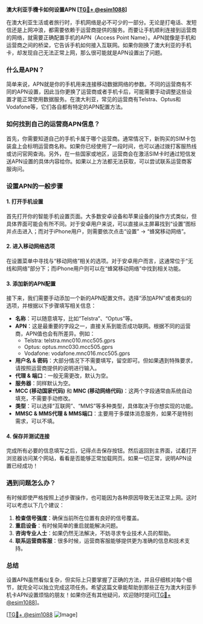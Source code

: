 **澳大利亚手機卡如何设置APN [[TG💪+ @esim1088](https://t.me/s/esim1088)]**

在澳大利亚生活或者旅行时，手机网络是必不可少的一部分。无论是打电话、发短信还是上网冲浪，都需要依赖于运营商提供的服务。而要让手机顺利连接到运营商的网络，就需要正确配置手机的APN（Access Point Name）。APN就像是手机和运营商之间的桥梁，它告诉手机如何接入互联网。如果你刚换了澳大利亚的手机卡，却发现自己无法正常上网，那么很可能就是APN设置出了问题。

### 什么是APN？

简单来说，APN就是你的手机用来连接移动数据网络的参数。不同的运营商有不同的APN设置，因此当你更换了运营商或者手机卡后，可能需要手动调整这些设置才能正常使用数据服务。在澳大利亚，常见的运营商有Telstra、Optus和Vodafone等，它们各自都有特定的APN配置方法。

### 如何找到自己的运营商APN信息？

首先，你需要知道自己的手机卡属于哪个运营商。通常情况下，新购买的SIM卡包装盒上会标明运营商名称。如果你已经使用了一段时间，也可以通过拨打客服热线或访问官网查询。另外，在一些国家或地区，运营商会在激活SIM卡时通过短信发送APN设置的具体内容给你。如果以上方法都无法获取，可以尝试联系运营商客服询问。

### 设置APN的一般步骤

#### 1. 打开手机设置

首先打开你的智能手机设置页面。大多数安卓设备和苹果设备的操作方式类似，但具体界面可能会有所不同。对于安卓用户来说，可以直接从主屏幕找到“设置”图标并点击进入；而对于iPhone用户，则需要依次点击“设置” -> “蜂窝移动网络”。

#### 2. 进入移动网络选项

在设置菜单中寻找与“移动网络”相关的选项。对于安卓用户而言，这通常位于“无线和网络”部分下；而iPhone用户则可以在“蜂窝移动网络”中找到相关功能。

#### 3. 添加新的APN配置

接下来，我们需要手动添加一个新的APN配置文件。选择“添加APN”或者类似的选项，并根据以下步骤填写相关信息：

- **名称**：可以随意填写，比如“Telstra”、“Optus”等。
- **APN**：这是最重要的字段之一，直接关系到能否成功联网。根据不同的运营商，APN值也会有所差异。例如：
  - Telstra: telstra.mnc010.mcc505.gprs
  - Optus: optus.mnc030.mcc505.gprs
  - Vodafone: vodafone.mnc016.mcc505.gprs
- **用户名 & 密码**：大部分情况下不需要填写，留空即可。但如果遇到特殊要求，请按照运营商提供的说明进行输入。
- **代理 & 端口**：一般无需更改，默认为空。
- **服务器**：同样默认为空。
- **MCC (移动国家代码)** 和 **MNC (移动网络代码)**：这两个字段通常由系统自动填充，不需要手动修改。
- **类型**：可以选择“互联网”、“MMS”等多种类型，具体取决于你想实现的功能。
- **MMSC & MMS代理 & MMS端口**：主要用于多媒体消息服务，如果不是特别需求，可以不填。

#### 4. 保存并测试连接

完成所有必要的信息填写之后，记得点击保存按钮。然后返回到主界面，试着打开浏览器访问某个网站，看看是否能够正常加载网页。如果一切正常，说明APN设置已经成功！

### 遇到问题怎么办？

有时候即使严格按照上述步骤操作，也可能因为各种原因导致无法正常上网。这时可以考虑以下几个建议：

1. **检查信号强度**：确保当前所在位置有良好的信号覆盖。
2. **重启设备**：有时候简单的重启就能解决问题。
3. **咨询专业人士**：如果仍然无法解决，不妨寻求专业技术人员的帮助。
4. **联系运营商客服**：很多时候，运营商客服能够提供更为准确的信息和技术支持。

### 总结

设置APN虽然看似复杂，但实际上只要掌握了正确的方法，并且仔细核对每个细节，就完全可以独立完成这项任务。希望这篇文章能帮助到那些正在为澳大利亚手机卡APN设置烦恼的朋友！如果你还有其他疑问，欢迎随时提问[[TG💪+ @esim1088](https://t.me/s/esim1088)]。

[[TG💪+ @esim1088](https://t.me/s/esim1088) ![Image](https://i.postimg.cc/4NQfJmqS/Snipaste-2025-05-13-00-14-12.png)]